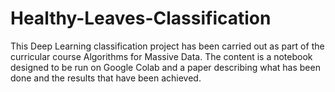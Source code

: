 # Healthy-Leaves-Classification
This Deep Learning classification project has been carried out as part of the curricular course Algorithms for Massive Data.
The content is a notebook designed to be run on Google Colab and a paper describing what has been done and the results that have been achieved.
